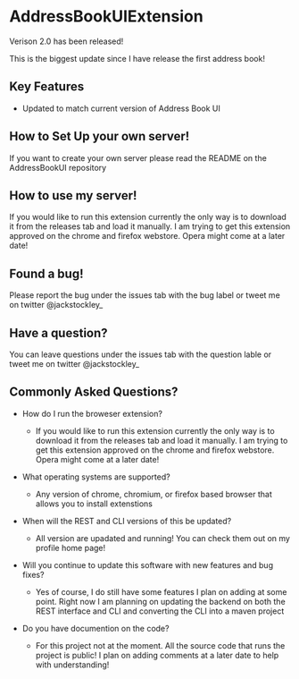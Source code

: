 # AddressBookUIExtension
Verison 2.0 has been released!

This is the biggest update since I have release the first address book!

## Key Features
 - Updated to match current version of Address Book UI
 
 ## How to Set Up your own server!
  If you want to create your own server please read the README on the AddressBookUI repository
  
 ## How to use my server!
  If you would like to run this extension currently the only way is to download it from the releases tab and load it manually. I am trying to get this extension approved on the chrome and firefox webstore. Opera might come at a later date!

 ## Found a bug!
  Please report the bug under the issues tab with the bug label or tweet me on twitter @jackstockley_
 
 ## Have a question?
  You can leave questions under the issues tab with the question lable or tweet me on twitter @jackstockley_
  
 ## Commonly Asked Questions?
  - How do I run the broweser extension?
    - If you would like to run this extension currently the only way is to download it from the releases tab and load it manually. I am trying to get this extension approved on the chrome and firefox webstore. Opera might come at a later date!
    
 - What operating systems are supported?
   - Any version of chrome, chromium, or firefox based browser that allows you to install extenstions
   
- When will the REST and CLI versions of this be updated?
  - All version are upadated and running! You can check them out on my profile home page!
  
- Will you continue to update this software with new features and bug fixes?
  - Yes of course, I do still have some features I plan on adding at some point. Right now I am planning on updating the backend on both the REST interface and CLI and converting the CLI into a maven project
  
- Do you have documention on the code?
  - For this project not at the moment. All the source code that runs the project is public! I plan on adding comments at a later date to help with understanding!
